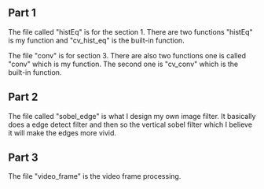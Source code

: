 ## Part 1
The file called "histEq" is for the section 1.
There are two functions "histEq" is my function and "cv_hist_eq" is the built-in function.

The file "conv" is for section 3.
There are also two functions one is called "conv" which is my function.
The second one is "cv_conv" which is the built-in function.

## Part 2
The file called "sobel_edge" is what I design my own image filter.
It basically does a edge detect filter and then so the vertical sobel filter which I believe it will make the edges more vivid.


## Part 3
The file "video_frame" is the video frame processing.